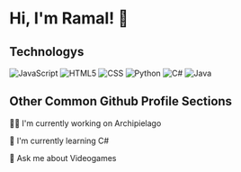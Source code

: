 
# Hi, I'm Ramal! 👋

## Technologys

![JavaScript](https://img.shields.io/badge/-JavaScript-333333?style=flat&logo=javascript)
  ![HTML5](https://img.shields.io/badge/-HTML5-333333?style=flat&logo=HTML5)
  ![CSS](https://img.shields.io/badge/-CSS-333333?style=flat&logo=CSS3&logoColor=1572B6)
  ![Python](https://img.shields.io/badge/-Python-333333?style=flat&logo=python)
  ![C#](https://img.shields.io/badge/-CSharp-333333?style=flat&logo=CSharp)
  ![Java](https://img.shields.io/badge/-Java-333333?style=flat&logo=javascript)


## Other Common Github Profile Sections
👩‍💻 I'm currently working on Archipielago

🧠 I'm currently learning C#

💬 Ask me about Videogames


